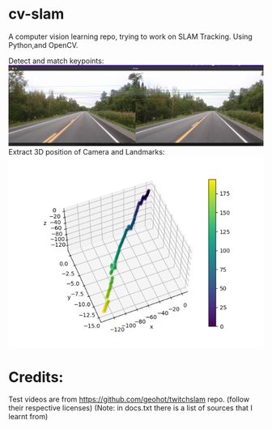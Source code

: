 # cv-slam
A computer vision learning repo, trying to work on SLAM Tracking.
Using Python,and OpenCV.

Detect and match keypoints:
![comparison image](images/image-compare.png)
Extract 3D position of Camera and Landmarks:
![3d view of test_countryroad video](images/Figure_test_countryroad.png)

# Credits:
Test videos are from https://github.com/geohot/twitchslam repo. (follow their respective licenses)
(Note: in docs.txt there is a list of sources that I learnt from)
